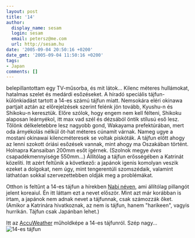 ```yaml
---
layout: post
title: '14'
author:
  display_name: sesam
  login: sesam
  email: petersz@me.com
  url: http://sesam.hu
date: '2005-09-04 20:50:16 +0200'
date_gmt: '2005-09-04 11:50:16 +0200'
tags:
- Japan
comments: []
---
```


belepillantottam egy TV-műsorba, és mit látok... Kilenc méteres hullámokat, hatalmas szelet és medárdi esőzéseket. A híradó speciális tájfun-különkiadást tartott a 14-es számú tájfun miatt. Nemsokára eléri okinawa partjait aztán az előrejelzések szerint felénk jön tovább, Kyushu-n és Shikoku-n keresztük. Előre szólok, hogy engem nem kell félteni, Shikoku alaposan leárnyékol, itt max vad szél és dézsából öntik stílusú eső lesz. Tőlönk délkeletebbre lesz nagyobb gond, Wakayama prefektúrában, mert oda árnyékolás nélkül öt-hat méteres cúnamit várnak. Nameg ugye a mostani okinawai kilencméteresek se voltak piskóták. A tájfun előtt ahogy az lenni szokott óriási esőzések vannak, mint ahogy ma Oszakában történt. Holnapra Kansaiban 200mm esőt ígérnek. (Szolnok megye *éves* csapadékmennyisége 550mm...) Állítólag a tájfun erősségében a Katrinát közelíti. Itt azért feltűnik a következő: a japánok igenis komolyan veszik ezeket a dolgokat, nem úgy, mint tengerentúli szomszédaik, valamint láthatóan sokkal szervezettebben oldják meg a problémákat.

Otthon is feltűnt a 14-es tájfun a hírekben [Nabi néven](http://index.hu/politika/bulvar/bulvarhirek/?main:2005.09.04&235176), ami állítólag pillangót jelent koreaiul. Én itt láttam ezt a nevet először. Mint azt már korábban is írtam, a japánok nem adnak nevet a tájfunnak, csak számozzák őket. (Amikor a Katrinára hivatkoznak, az nem is tájfun, hanem "harikeen", vagyis hurrikán. Tájfun csak Japánban lehet.)

Itt az [AccuWeather](http://wwwa.accuweather.com) műholdképe a 14-es tájfunról. Szép nagy...  
![14-es tájfun](../../../images/14.jpg)
